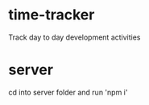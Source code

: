 # time-tracker
Track day to day development activities

# server
cd into server folder and run 'npm i'
